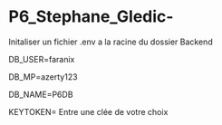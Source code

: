 # P6_Stephane_Gledic-

Initaliser un fichier .env a la racine du dossier Backend

DB_USER=faranix

DB_MP=azerty123

DB_NAME=P6DB

KEYTOKEN= Entre une clée de votre choix 